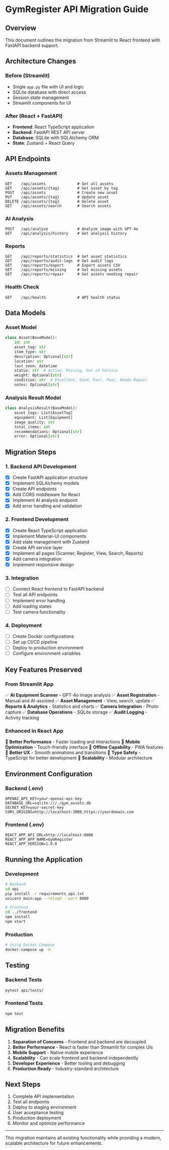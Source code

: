 # GymRegister API Migration Guide

## Overview

This document outlines the migration from Streamlit to React frontend with FastAPI backend support.

## Architecture Changes

### Before (Streamlit)
- Single `app.py` file with UI and logic
- SQLite database with direct access
- Session state management
- Streamlit components for UI

### After (React + FastAPI)
- **Frontend**: React TypeScript application
- **Backend**: FastAPI REST API server
- **Database**: SQLite with SQLAlchemy ORM
- **State**: Zustand + React Query

## API Endpoints

### Assets Management

```
GET    /api/assets              # Get all assets
GET    /api/assets/{tag}        # Get asset by tag
POST   /api/assets              # Create new asset
PUT    /api/assets/{tag}        # Update asset
DELETE /api/assets/{tag}        # Delete asset
GET    /api/assets/search       # Search assets
```

### AI Analysis

```
POST   /api/analyze             # Analyze image with GPT-4o
GET    /api/analysis/history    # Get analysis history
```

### Reports

```
GET    /api/reports/statistics  # Get asset statistics
GET    /api/reports/audit-logs  # Get audit logs
GET    /api/reports/export      # Export assets CSV
GET    /api/reports/missing     # Get missing assets
GET    /api/reports/repair      # Get assets needing repair
```

### Health Check

```
GET    /api/health              # API health status
```

## Data Models

### Asset Model
```python
class Asset(BaseModel):
    id: int
    asset_tag: str
    item_type: str
    description: Optional[str]
    location: str
    last_seen: datetime
    status: str  # Active, Missing, Out of Service
    weight: Optional[str]
    condition: str  # Excellent, Good, Fair, Poor, Needs Repair
    notes: Optional[str]
```

### Analysis Result Model
```python
class AnalysisResult(BaseModel):
    asset_tags: List[AssetTag]
    equipment: List[Equipment]
    image_quality: str
    total_items: int
    recommendations: Optional[str]
    error: Optional[str]
```

## Migration Steps

### 1. Backend API Development
- [x] Create FastAPI application structure
- [x] Implement SQLAlchemy models
- [x] Create API endpoints
- [x] Add CORS middleware for React
- [x] Implement AI analysis endpoint
- [x] Add error handling and validation

### 2. Frontend Development
- [x] Create React TypeScript application
- [x] Implement Material-UI components
- [x] Add state management with Zustand
- [x] Create API service layer
- [x] Implement all pages (Scanner, Register, View, Search, Reports)
- [x] Add camera integration
- [x] Implement responsive design

### 3. Integration
- [ ] Connect React frontend to FastAPI backend
- [ ] Test all API endpoints
- [ ] Implement error handling
- [ ] Add loading states
- [ ] Test camera functionality

### 4. Deployment
- [ ] Create Docker configurations
- [ ] Set up CI/CD pipeline
- [ ] Deploy to production environment
- [ ] Configure environment variables

## Key Features Preserved

### From Streamlit App
✅ **AI Equipment Scanner** - GPT-4o image analysis
✅ **Asset Registration** - Manual and AI-assisted
✅ **Asset Management** - View, search, update
✅ **Reports & Analytics** - Statistics and charts
✅ **Camera Integration** - Photo capture
✅ **Database Operations** - SQLite storage
✅ **Audit Logging** - Activity tracking

### Enhanced in React App
🚀 **Better Performance** - Faster loading and interactions
🚀 **Mobile Optimization** - Touch-friendly interface
🚀 **Offline Capability** - PWA features
🚀 **Better UX** - Smooth animations and transitions
🚀 **Type Safety** - TypeScript for better development
🚀 **Scalability** - Modular architecture

## Environment Configuration

### Backend (.env)
```
OPENAI_API_KEY=your-openai-api-key
DATABASE_URL=sqlite:///./gym_assets.db
SECRET_KEY=your-secret-key
CORS_ORIGINS=http://localhost:3000,https://yourdomain.com
```

### Frontend (.env)
```
REACT_APP_API_URL=http://localhost:8000
REACT_APP_APP_NAME=GymRegister
REACT_APP_VERSION=1.0.0
```

## Running the Application

### Development
```bash
# Backend
cd api
pip install -r requirements_api.txt
uvicorn main:app --reload --port 8000

# Frontend
cd ../frontend
npm install
npm start
```

### Production
```bash
# Using Docker Compose
docker-compose up -d
```

## Testing

### Backend Tests
```bash
pytest api/tests/
```

### Frontend Tests
```bash
npm test
```

## Migration Benefits

1. **Separation of Concerns** - Frontend and backend are decoupled
2. **Better Performance** - React is faster than Streamlit for complex UIs
3. **Mobile Support** - Native mobile experience
4. **Scalability** - Can scale frontend and backend independently
5. **Developer Experience** - Better tooling and debugging
6. **Production Ready** - Industry-standard architecture

## Next Steps

1. Complete API implementation
2. Test all endpoints
3. Deploy to staging environment
4. User acceptance testing
5. Production deployment
6. Monitor and optimize performance

---

This migration maintains all existing functionality while providing a modern, scalable architecture for future enhancements.